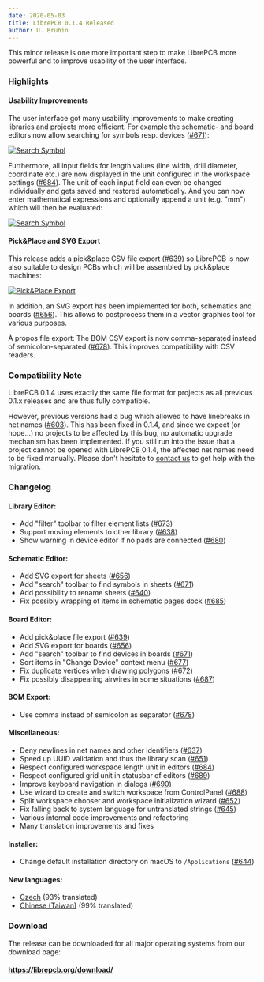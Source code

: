```yaml
---
date: 2020-05-03
title: LibrePCB 0.1.4 Released
author: U. Bruhin
---
```


This minor release is one more important step to make LibrePCB more powerful
and to improve usability of the user interface.


### Highlights

#### Usability Improvements

The user interface got many usability improvements to make creating libraries
and projects more efficient. For example the schematic- and board editors now
allow searching for symbols resp. devices
([#671](https://github.com/LibrePCB/LibrePCB/pull/671)):

[![Search Symbol](/img/schematic_editor_search.gif)](/img/schematic_editor_search.gif)

Furthermore, all input fields for length values (line width, drill diameter,
coordinate etc.) are now displayed in the unit configured in the workspace
settings ([#684](https://github.com/LibrePCB/LibrePCB/pull/684)). The unit of
each input field can even be changed individually and gets saved and restored
automatically. And you can now enter mathematical expressions and optionally
append a unit (e.g. "mm") which will then be evaluated:

[![Search Symbol](/img/length_input_unit.gif)](/img/length_input_unit.gif)

#### Pick&Place and SVG Export

This release adds a pick&place CSV file export
([#639](https://github.com/LibrePCB/LibrePCB/pull/639)) so LibrePCB is now
also suitable to design PCBs which will be assembled by pick&place machines:

[![Pick&Place Export](/img/pickplace_export_dialog.png)](/img/pickplace_export_dialog.png)

In addition, an SVG export has been implemented for both, schematics and
boards ([#656](https://github.com/LibrePCB/LibrePCB/pull/656)). This allows to
postprocess them in a vector graphics tool for various purposes.

À propos file export: The BOM CSV export is now comma-separated instead of
semicolon-separated ([#678](https://github.com/LibrePCB/LibrePCB/pull/678)).
This improves compatibility with CSV readers.


### Compatibility Note

LibrePCB 0.1.4 uses exactly the same file format for projects as all previous
0.1.x releases and are thus fully compatible.

However, previous versions had a bug which allowed to have linebreaks in net
names ([#603](https://github.com/LibrePCB/LibrePCB/issues/603)). This has been
fixed in 0.1.4, and since we expect (or hope…) no projects to be affected by
this bug, no automatic upgrade mechanism has been implemented. If you still
run into the issue that a project cannot be opened with LibrePCB 0.1.4, the
affected net names need to be fixed manually. Please don't hesitate to
[contact us](https://librepcb.org/discuss/) to get help with the migration.


### Changelog

#### Library Editor:
- Add "filter" toolbar to filter element lists
  ([#673](https://github.com/LibrePCB/LibrePCB/pull/673))
- Support moving elements to other library
  ([#638](https://github.com/LibrePCB/LibrePCB/pull/638))
- Show warning in device editor if no pads are connected
  ([#680](https://github.com/LibrePCB/LibrePCB/pull/680))

#### Schematic Editor:
- Add SVG export for sheets
  ([#656](https://github.com/LibrePCB/LibrePCB/pull/656))
- Add "search" toolbar to find symbols in sheets
  ([#671](https://github.com/LibrePCB/LibrePCB/pull/671))
- Add possibility to rename sheets
  ([#640](https://github.com/LibrePCB/LibrePCB/pull/640))
- Fix possibly wrapping of items in schematic pages dock
  ([#685](https://github.com/LibrePCB/LibrePCB/pull/685))

#### Board Editor:
- Add pick&place file export
  ([#639](https://github.com/LibrePCB/LibrePCB/pull/639))
- Add SVG export for boards
  ([#656](https://github.com/LibrePCB/LibrePCB/pull/656))
- Add "search" toolbar to find devices in boards
  ([#671](https://github.com/LibrePCB/LibrePCB/pull/671))
- Sort items in "Change Device" context menu
  ([#677](https://github.com/LibrePCB/LibrePCB/pull/677))
- Fix duplicate vertices when drawing polygons
  ([#672](https://github.com/LibrePCB/LibrePCB/pull/672))
- Fix possibly disappearing airwires in some situations
  ([#687](https://github.com/LibrePCB/LibrePCB/pull/687))

#### BOM Export:
- Use comma instead of semicolon as separator
  ([#678](https://github.com/LibrePCB/LibrePCB/pull/678))

#### Miscellaneous:
- Deny newlines in net names and other identifiers
  ([#637](https://github.com/LibrePCB/LibrePCB/pull/637))
- Speed up UUID validation and thus the library scan
  ([#651](https://github.com/LibrePCB/LibrePCB/pull/651))
- Respect configured workspace length unit in editors
  ([#684](https://github.com/LibrePCB/LibrePCB/pull/684))
- Respect configured grid unit in statusbar of editors
  ([#689](https://github.com/LibrePCB/LibrePCB/pull/689))
- Improve keyboard navigation in dialogs
  ([#690](https://github.com/LibrePCB/LibrePCB/pull/690))
- Use wizard to create and switch workspace from ControlPanel
  ([#688](https://github.com/LibrePCB/LibrePCB/pull/688))
- Split workspace chooser and workspace initialization wizard
  ([#652](https://github.com/LibrePCB/LibrePCB/pull/652))
- Fix falling back to system language for untranslated strings
  ([#645](https://github.com/LibrePCB/LibrePCB/pull/645))
- Various internal code improvements and refactoring
- Many translation improvements and fixes

#### Installer:
- Change default installation directory on macOS to `/Applications`
  ([#644](https://github.com/LibrePCB/LibrePCB/pull/644))

#### New languages:
- [Czech](https://www.transifex.com/librepcb/librepcb-application/language/cz/)
  (93% translated)
- [Chinese (Taiwan)](https://www.transifex.com/librepcb/librepcb-application/language/zh_TW/)
  (99% translated)


### Download

The release can be downloaded for all major operating systems from our download
page:

#### https://librepcb.org/download/
